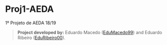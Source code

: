 # Proj1-AEDA
1º Projeto de AEDA 18/19


> **Project developed by:** Eduardo Macedo ([EduMacedo99](https://github.com/EduMacedo99)) and Eduardo Ribeiro ([EduRibeiro00](https://github.com/EduRibeiro00)).
